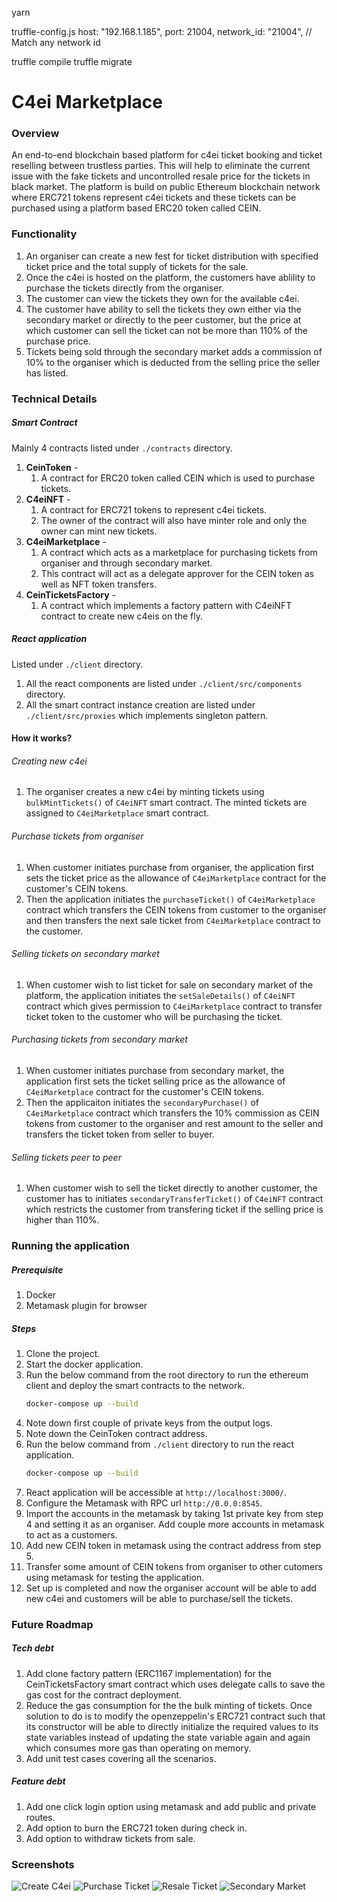 yarn

truffle-config.js
      host: "192.168.1.185",
      port: 21004,
      network_id: "21004", // Match any network id

truffle compile
truffle migrate
# C4ei Marketplace

### Overview 
An end-to-end blockchain based platform for c4ei ticket booking and ticket reselling between trustless parties. This will help to eliminate the current issue with the fake tickets and uncontrolled resale price for the tickets in black market. The platform is build on public Ethereum blockchain network where ERC721 tokens represent c4ei tickets and these tickets can be purchased using a platform based ERC20 token called CEIN.

### Functionality
1. An organiser can create a new fest for ticket distribution with specified ticket price and the total supply of tickets for the sale.
2. Once the c4ei is hosted on the platform, the customers have ablility to purchase the tickets directly from the organiser.
3. The customer can view the tickets they own for the available c4ei.
4. The customer have ability to sell the tickets they own either via the secondary market or directly to the peer customer, but the price at which customer can sell the ticket can not be more than 110% of the purchase price.
5. Tickets being sold through the secondary market adds a commission of 10% to the organiser which is deducted from the selling price the seller has listed.

### Technical Details
##### Smart Contract
Mainly 4 contracts listed under `./contracts` directory.
1. **CeinToken** - 
    1. A contract for ERC20 token called CEIN which is used to purchase tickets.
2. **C4eiNFT** - 
    1. A contract for ERC721 tokens to represent c4ei tickets.
    2. The owner of the contract will also have minter role and only the owner can mint new tickets.
3. **C4eiMarketplace** - 
    1. A contract which acts as a marketplace for purchasing tickets from organiser and through secondary market.
    2. This contract will act as a delegate approver for the CEIN token as well as NFT token transfers.
4. **CeinTicketsFactory** - 
    1. A contract which implements a factory pattern with C4eiNFT contract to create new c4eis on the fly.

##### React application
Listed under `./client` directory.
1. All the react components are listed under `./client/src/components` directory.
2. All the smart contract instance creation are listed under `./client/src/proxies` which implements singleton pattern.

#### How it works?

###### Creating new c4ei
1. The organiser creates a new c4ei by minting tickets using `bulkMintTickets()` of `C4eiNFT` smart contract. The minted tickets are assigned to `C4eiMarketplace` smart contract.

###### Purchase tickets from organiser
1. When customer initiates purchase from organiser, the application first sets the ticket price as the allowance of `C4eiMarketplace` contract for the customer's CEIN tokens. 
2. Then the application initiates the `purchaseTicket()` of `C4eiMarketplace` contract which transfers the CEIN tokens from customer to the organiser and then transfers the next sale ticket from `C4eiMarketplace` contract to the customer.

###### Selling tickets on secondary market
1. When customer wish to list ticket for sale on secondary market of the platform, the application initiates the `setSaleDetails()` of `C4eiNFT` contract which gives permission to `C4eiMarketplace` contract to transfer ticket token to the customer who will be purchasing the ticket.

###### Purchasing tickets from secondary market
1. When customer initiates purchase from secondary market, the application first sets the ticket selling price as the allowance of `C4eiMarketplace` contract for the customer's CEIN tokens. 
2. Then the applicaiton initiates the `secondaryPurchase()` of `C4eiMarketplace` contract which transfers the 10% commission as CEIN tokens from customer to the organiser and rest amount to the seller and transfers the ticket token from seller to buyer.

###### Selling tickets peer to peer
1. When customer wish to sell the ticket directly to another customer, the customer has to initiates `secondaryTransferTicket()` of `C4eiNFT` contract which restricts the customer from transfering ticket if the selling price is higher than 110%.

### Running the application
##### Prerequisite
1. Docker
2. Metamask plugin for browser

##### Steps
1. Clone the project.
2. Start the docker application.
3. Run the below command from the root directory to run the ethereum client and deploy the smart contracts to the network.
    ```sh
    docker-compose up --build
    ```
4. Note down first couple of private keys from the output logs.
5. Note down the CeinToken contract address.
4. Run the below command from `./client` directory to run the react application.
    ```sh
    docker-compose up --build
    ```
5. React application will be accessible at `http://localhost:3000/`.
6. Configure the Metamask with RPC url `http://0.0.0:8545`.
7. Import the accounts in the metamask by taking 1st private key from step 4 and setting it as an organiser. Add couple more accounts in metamask to act as a customers.
8. Add new CEIN token in metamask using the contract address from step 5.
9. Transfer some amount of CEIN tokens from organiser to other cutomers using metamask for testing the application.
10. Set up is completed and now the organiser account will be able to add new c4ei and customers will be able to purchase/sell the tickets.

### Future Roadmap
##### Tech debt
1. Add clone factory pattern (ERC1167 implementation) for the CeinTicketsFactory smart contract which uses delegate calls to save the gas cost for the contract deployment.
2. Reduce the gas consumption for the the bulk minting of tickets. Once solution to do is to modify the openzeppelin's ERC721 contract such that its constructor will be able to directly initialize the required values to its state variables instead of updating the state variable again and again which consumes more gas than operating on memory.
3. Add unit test cases covering all the scenarios.

##### Feature debt
1. Add one click login option using metamask and add public and private routes.
2. Add option to burn the ERC721 token during check in.
3. Add option to withdraw tickets from sale.

### Screenshots

![Create C4ei](./screenshots/create-c4ei.png)
![Purchase Ticket](./screenshots/purchase-ticket.png)
![Resale Ticket](./screenshots/resale-error.png)
![Secondary Market](./screenshots/secondary-market.png)
